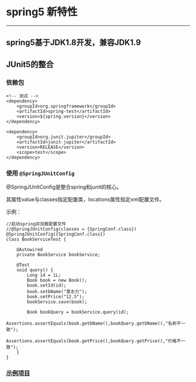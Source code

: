 # spring5 新特性

----------

## spring5基于JDK1.8开发，兼容JDK1.9

## <div id="JUnit5"></div>JUnit5的整合

### 依赖包

```
<!-- 测试 -->
<dependency>
    <groupId>org.springframework</groupId>
    <artifactId>spring-test</artifactId>
    <version>${spring.version}</version>
</dependency>

<dependency>
	<groupId>org.junit.jupiter</groupId>
	<artifactId>junit-jupiter</artifactId>
	<version>RELEASE</version>
	<scope>test</scope>
</dependency>
```

### 使用 `@SpringJUnitConfig`

@SpringJUnitConfig是整合spring和junit的核心。

其属性value与classes指定配置类，locations属性指定xml配置文件。

示例：
```
//启动spring并加载配置文件
//@SpringJUnitConfig(classes = {SpringConf.class})
@SpringJUnitConfig({SpringConf.class})
class BookServiceTest {

    @Autowired
    private BookService bookService;

    @Test
    void query() {
        Long id = 1L;
        Book book = new Book();
        book.setId(id);
        book.setbName("意志力");
        book.setPrice("12.5");
        bookService.save(book);

        Book bookQuery = bookService.query(id);
        Assertions.assertEquals(book.getbName(),bookQuery.getbName(),"名称不一致");
        Assertions.assertEquals(book.getPrice(),bookQuery.getPrice(),"价格不一致");
    }
}
```


### [示例项目](./spring-framework-demo/newCharacteristic-JUnit5)
